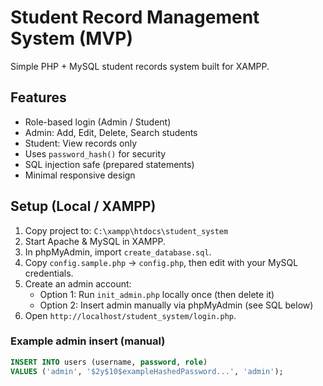 # Student Record Management System (MVP)

Simple PHP + MySQL student records system built for XAMPP.

## Features
- Role-based login (Admin / Student)
- Admin: Add, Edit, Delete, Search students
- Student: View records only
- Uses `password_hash()` for security
- SQL injection safe (prepared statements)
- Minimal responsive design

## Setup (Local / XAMPP)
1. Copy project to: `C:\xampp\htdocs\student_system`
2. Start Apache & MySQL in XAMPP.
3. In phpMyAdmin, import `create_database.sql`.
4. Copy `config.sample.php` → `config.php`, then edit with your MySQL credentials.
5. Create an admin account:
   - Option 1: Run `init_admin.php` locally once (then delete it)
   - Option 2: Insert admin manually via phpMyAdmin (see SQL below)
6. Open `http://localhost/student_system/login.php`.

### Example admin insert (manual)
```sql
INSERT INTO users (username, password, role)
VALUES ('admin', '$2y$10$exampleHashedPassword...', 'admin');
